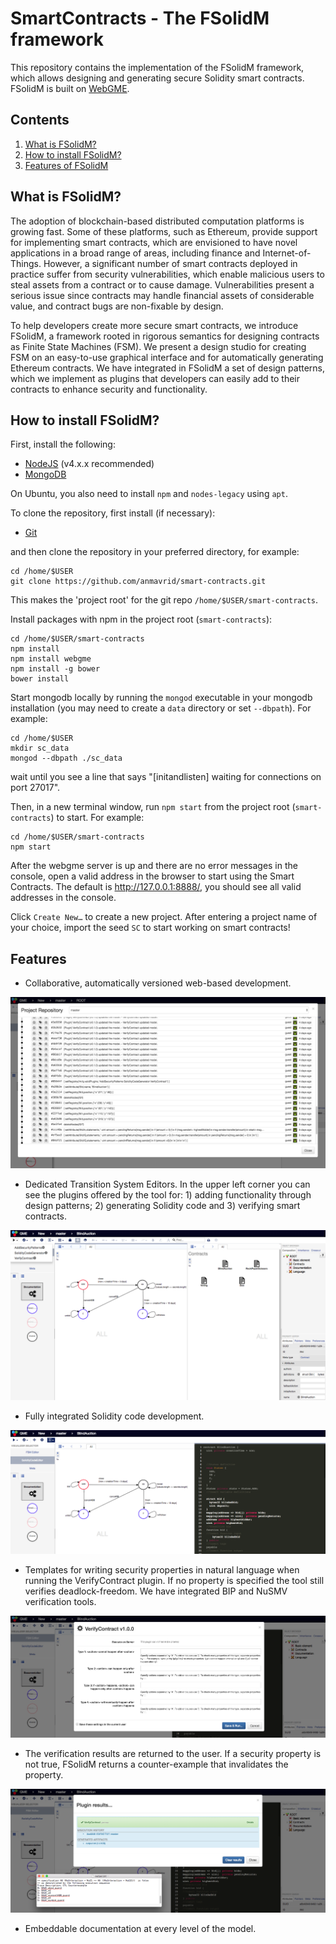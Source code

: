 # SmartContracts - The FSolidM framework

This repository contains the implementation of the FSolidM framework, which allows designing and generating secure Solidity smart contracts. FSolidM is built on [WebGME](http://github.com/webgme/webgme). 

## Contents
1. [What is FSolidM?](#what-is-fsolidm)
2. [How to install FSolidM?](#how-to-install-fsolidm)
3. [Features of FSolidM](#features)

## What is FSolidM?
The adoption of blockchain-based distributed computation platforms is growing fast. Some of these platforms, such as Ethereum, provide support for implementing smart contracts, which are envisioned to have novel applications in a broad range of areas, including finance and Internet-of-Things. However, a significant number of smart contracts deployed in practice suffer from security vulnerabilities, which enable malicious users to steal assets from a contract or to cause damage. Vulnerabilities present a serious issue since contracts may handle financial assets of considerable value, and contract bugs are non-fixable by design.

To help developers create more secure smart contracts, we introduce FSolidM, a framework rooted in rigorous semantics for designing contracts as Finite State Machines (FSM). We present a design studio for creating FSM on an easy-to-use graphical interface and for automatically generating Ethereum contracts. We have integrated in FSolidM a set of design patterns, which we implement as plugins that developers can easily add to their contracts to enhance security and functionality.

## How to install FSolidM?
First, install the following:
- [NodeJS](https://nodejs.org/en/download/) (v4.x.x recommended)
- [MongoDB](https://www.mongodb.com/download-center#production)

On Ubuntu, you also need to install `npm` and `nodes-legacy` using `apt`.

To clone the repository, first install (if necessary):
- [Git](https://git-scm.com/downloads)

and then clone the repository in your preferred directory, for example:
```
cd /home/$USER
git clone https://github.com/anmavrid/smart-contracts.git
```
This makes the 'project root' for the git repo `/home/$USER/smart-contracts`.

Install packages with npm in the project root (`smart-contracts`):
```
cd /home/$USER/smart-contracts
npm install
npm install webgme
npm install -g bower
bower install
```
Start mongodb locally by running the `mongod` executable in your mongodb installation (you may need to create a `data` directory or set `--dbpath`). For example:
```
cd /home/$USER
mkdir sc_data
mongod --dbpath ./sc_data
```
wait until you see a line that says "[initandlisten] waiting for connections on port 27017".

Then, in a new terminal window, run `npm start` from the project root (`smart-contracts`) to start. For example:
```
cd /home/$USER/smart-contracts
npm start
```

After the webgme server is up and there are no error messages in the console, open a valid address in the browser to start using the Smart Contracts. The default is http://127.0.0.1:8888/, you should see all valid addresses in the console.

Click `Create New…` to create a new project.
After entering a project name of your choice, import the seed `SC` to start working on smart contracts!

## Features

* Collaborative, automatically versioned web-based development.

![Project history view with branching and tagging](./img/S1.png)

* Dedicated Transition System Editors. In the upper left corner you can see the plugins offered by the tool for: 1) adding functionality through design patterns; 2) generating Solidity code and 3) verifying smart contracts.

![TS model editors](./img/S2.png)

* Fully integrated Solidity code development.

![Solidity development](./img/S3.png)

* Templates for writing security properties in natural language when running the VerifyContract plugin. If no property is specified the tool still verifies deadlock-freedom. We have integrated BIP and NuSMV verification tools.

![Safety properties](./img/S4.png)

* The verification results are returned to the user. If a security property is not true, FSolidM returns a counter-example that invalidates the property.

![Verification](./img/S5.png)

* Embeddable documentation at every level of the model.
